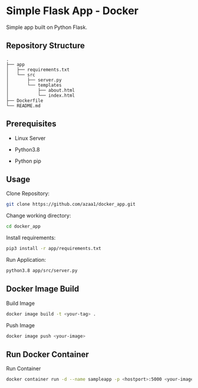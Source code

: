 # Simple Flask App - Docker

Simple app built on Python Flask. 

## Repository Structure
```
.
├── app
│   ├── requirements.txt
│   └── src
│       ├── server.py
│       └── templates
│           ├── about.html
│           └── index.html
├── Dockerfile
└── README.md
```

## Prerequisites 

* Linux Server

* Python3.8

* Python pip

## Usage

Clone Repository:
```bash
git clone https://github.com/azaa1/docker_app.git
```

Change working directory:
```bash
cd docker_app
```

Install requirements:
```bash
pip3 install -r app/requirements.txt
```

Run Application:
```bash
python3.8 app/src/server.py
```
## Docker Image Build

Build Image
```bash
docker image build -t <your-tag> .
```

Push Image
```bash
docker image push <your-image>
```

## Run Docker Container

Run Container
```bash
docker container run -d --name sampleapp -p <hostport>:5000 <your-image>
```

